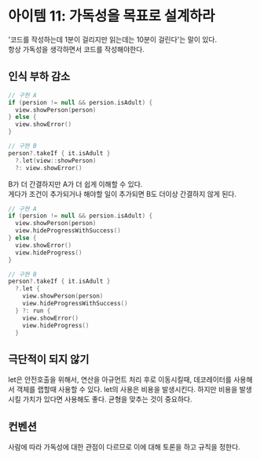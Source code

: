 # 아이템 11: 가독성을 목표로 설계하라

'코드를 작성하는데 1분이 걸리지만 읽는데는 10분이 걸린다'는 말이 있다.  
항상 가독성을 생각하면서 코드를 작성해야한다.

## 인식 부하 감소

```kotlin
// 구현 A
if (persion != null && persion.isAdult) {
  view.showPerson(person)
} else {
  view.showError()
}

// 구현 B
person?.takeIf { it.isAdult }
  ?.let(view::showPerson)
  ?: view.showError()
```

B가 더 간결하지만 A가 더 쉽게 이해할 수 있다.  
게다가 조건이 추가되거나 해야할 일이 추가되면 B도 더이상 간결하지 않게 된다.

```kotlin
// 구현 A
if (persion != null && persion.isAdult) {
  view.showPerson(person)
  view.hideProgressWithSuccess()
} else {
  view.showError()
  view.hideProgress()
}

// 구현 B
person?.takeIf { it.isAdult }
  ?.let {
    view.showPerson(person)
    view.hideProgressWithSuccess()
  } ?: run {
    view.showError()
    view.hideProgress()
  }
```

## 극단적이 되지 않기

let은 안전호출을 위해서, 연산을 아규먼트 처리 후로 이동시킬때, 데코레이터를 사용해서 객체를 랩할때 사용할 수 있다. let의 사용은 비용을 발생시킨다. 하지만 비용을 발생시킬 가치가 있다면 사용해도 좋다. 균형을 맞추는 것이 중요하다.

## 컨벤션

사람에 따라 가독성에 대한 관점이 다르므로 이에 대해 토론을 하고 규칙을 정한다.
